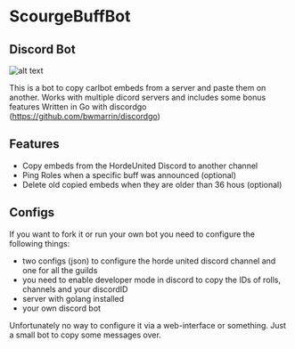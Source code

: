 # ScourgeBuffBot
## Discord Bot

![alt text](https://i.imgur.com/ptoAn69.png)

This is a bot to copy carlbot embeds from a server and paste them on another.
Works with multiple dicord servers and includes some bonus features
Written in Go with discordgo (https://github.com/bwmarrin/discordgo)

## Features
* Copy embeds from the HordeUnited Discord to another channel
* Ping Roles when a specific buff was announced (optional)
* Delete old copied embeds when they are older than 36 hous (optional)

## Configs
If you want to fork it or run your own bot you need to configure the following things:
* two configs (json) to configure the horde united discord channel and one for all the guilds
* you need to enable developer mode in discord to copy the IDs of rolls, channels and your discordID
* server with golang installed
* your own discord bot

Unfortunately no way to configure it via a web-interface or something. Just a small bot to copy some messages over.
